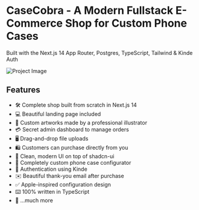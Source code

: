 # CaseCobra - A Modern Fullstack E-Commerce Shop for Custom Phone Cases

Built with the Next.js 14 App Router, Postgres, TypeScript, Tailwind & Kinde Auth

![Project Image](https://github.com/joschan21/casecobra/blob/master/public/thumbnail.png)

## Features

- 🛠️ Complete shop built from scratch in Next.js 14
- 💻 Beautiful landing page included
- 🎨 Custom artworks made by a professional illustrator
- 💳 Secret admin dashboard to manage orders
- 🖥️ Drag-and-drop file uploads
- 🛍️ Customers can purchase directly from you
- 🌟 Clean, modern UI on top of shadcn-ui
- 🛒 Completely custom phone case configurator
- 🔑 Authentication using Kinde
- ✉️ Beautiful thank-you email after purchase
- ✅ Apple-inspired configuration design
- ⌨️ 100% written in TypeScript
- 🎁 ...much more
